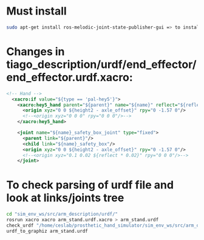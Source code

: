 # Must install
```bash
sudo apt-get install ros-melodic-joint-state-publisher-gui => to install joint_state_publisher_gui
```
# Changes in tiago_description/urdf/end_effector/end_effector.urdf.xacro:
```xml
<!-- Hand -->
  <xacro:if value="${type == 'pal-hey5'}">
    <xacro:hey5_hand parent="${parent}" name="${name}" reflect="${reflect}">
      <origin xyz="0 0 ${height2 - axle_offset}" rpy="0 -1.57 0"/>
      <!--<origin xyz="0 0 0" rpy="0 0 0"/>-->
    </xacro:hey5_hand>

    <joint name="${name}_safety_box_joint" type="fixed">
      <parent link="${parent}"/>
      <child link="${name}_safety_box"/>
      <origin xyz="0 0 ${height2 - axle_offset}" rpy="0 -1.57 0"/>
      <!--<origin xyz="0.1 0.02 ${reflect * 0.02}" rpy="0 0 0"/>-->
    </joint>
```
# To check parsing of urdf file and look at links/joints tree
```bash
cd "sim_env_ws/src/arm_description/urdf/"
rosrun xacro xacro arm_stand.urdf.xacro > arm_stand.urdf
check_urdf "/home/ceslab/prosthetic_hand_simulator/sim_env_ws/src/arm_description/urdf/arm_stand.urdf"
urdf_to_graphiz arm_stand.urdf 
```  
